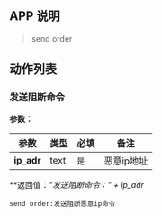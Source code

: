 ## APP 说明

> send order

## 动作列表

### 发送阻断命令

**参数：**

|  参数   | 类型  |  必填   |  备注  |
|  ----  | ----  |  ----  |  ----  |
| **ip_adr**  | text | `是` | 恶意ip地址 |

**返回值：*"发送阻断命令：" + ip_adr*

```
send order:发送阻断恶意ip命令
```


